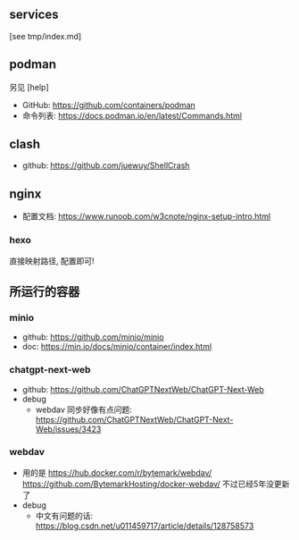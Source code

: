 ## services
[see tmp/index.md]





## podman
另见 [help]

- GitHub: https://github.com/containers/podman
- 命令列表: https://docs.podman.io/en/latest/Commands.html


## clash
- github: https://github.com/juewuy/ShellCrash


## nginx
- 配置文档: https://www.runoob.com/w3cnote/nginx-setup-intro.html

### hexo
直接映射路径, 配置即可! 


## 所运行的容器

### minio
- github: https://github.com/minio/minio
- doc: https://min.io/docs/minio/container/index.html


### chatgpt-next-web
- github: https://github.com/ChatGPTNextWeb/ChatGPT-Next-Web
- debug
    - webdav 同步好像有点问题: https://github.com/ChatGPTNextWeb/ChatGPT-Next-Web/issues/3423

### webdav
- 用的是 https://hub.docker.com/r/bytemark/webdav/ https://github.com/BytemarkHosting/docker-webdav/ 不过已经5年没更新了
- debug
    - 中文有问题的话: https://blog.csdn.net/u011459717/article/details/128758573

